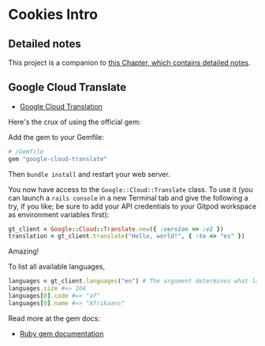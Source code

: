 # Cookies Intro

## Detailed notes

This project is a companion to [this Chapter, which contains detailed notes](https://chapters.firstdraft.com/chapters/842).

## Google Cloud Translate

 - [Google Cloud Translation](https://cloud.google.com/translate)

Here's the crux of using the official gem:

Add the gem to your Gemfile:

```ruby
# /Gemfile
gem "google-cloud-translate"
```

Then `bundle install` and restart your web server.

You now have access to the `Google::Cloud::Translate` class. To use it (you can launch a `rails console` in a new Terminal tab and give the following a try, if you like; be sure to add your API credentials to your Gitpod workspace as environment variables first):

```ruby
gt_client = Google::Cloud::Translate.new({ :version => :v2 })
translation = gt_client.translate("Hello, world!", { :to => "es" })
```

Amazing!

To list all available languages,

```ruby
languages = gt_client.languages("en") # The argument determines what language to list the other language names in
languages.size #=> 104
languages[0].code #=> "af"
languages[0].name #=> "Afrikaans"
```

Read more at the gem docs:

 - [Ruby gem documentation](https://googleapis.dev/ruby/google-cloud-translate/latest/index.html#Using_the_legacy_v2_client)
